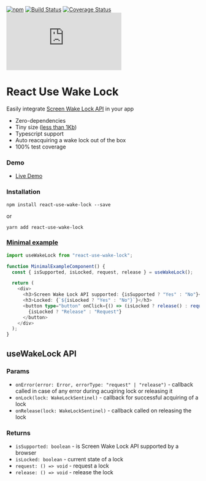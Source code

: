 
[![npm](https://img.shields.io/npm/v/react-use-wake-lock.svg)](https://www.npmjs.com/package/react-use-wake-lock) [![Build Status](https://github.com/dlitsman/react-wake-lock/actions/workflows/tests.yaml/badge.svg?branch=main)](https://github.com/dlitsman/react-wake-lock/actions?query=branch%3Amain) [![Coverage Status](https://coveralls.io/repos/github/dlitsman/react-wake-lock/badge.svg?branch=main)](https://coveralls.io/github/dlitsman/react-wake-lock?branch=main)
[![gzip size](https://img.badgesize.io/https:/unpkg.com/react-use-wake-lock@latest/dist/react-use-wake-lock.js?compression=gzip)](https://unpkg.com/react-use-wake-lock@latest/dist/react-use-wake-lock.js)



# React Use Wake Lock

Easily integrate [Screen Wake Lock API](https://developer.mozilla.org/en-US/docs/Web/API/Screen_Wake_Lock_API) in your app

- Zero-dependencies
- Tiny size ([less than 1Kb](https://bundlephobia.com/package/react-use-wake-lock))
- Typescript support
- Auto reacquiring a wake lock out of the box
- 100% test coverage

### Demo

- [Live Demo](https://dlitsman.github.io/react-wake-lock/)

### Installation

```
npm install react-use-wake-lock --save
```

or

```
yarn add react-use-wake-lock
```

### [Minimal example](https://dlitsman.github.io/react-wake-lock/?min=1)

```ts
import useWakeLock from "react-use-wake-lock";

function MinimalExampleComponent() {
  const { isSupported, isLocked, request, release } = useWakeLock();

  return (
    <div>
      <h3>Screen Wake Lock API supported: {isSupported ? "Yes" : "No"}</h3>
      <h3>Locked: {`${isLocked ? "Yes" : "No"}`}</h3>
      <button type="button" onClick={() => (isLocked ? release() : request())}>
        {isLocked ? "Release" : "Request"}
      </button>
    </div>
  );
}
```

## useWakeLock API

### Params

- `onError(error: Error, errorType: "request" | "release")` - callback called in case of any error during acuqiring lock or releasing it
- `onLock(lock: WakeLockSentinel)` - callback for successful acquiring of a lock
- `onRelease(lock: WakeLockSentinel)` - callback called on releasing the lock

### Returns

- `isSupported: boolean` - is Screen Wake Lock API supported by a browser
- `isLocked: boolean` - current state of a lock
- `request: () => void` - request a lock
- `release: () => void` - release the lock